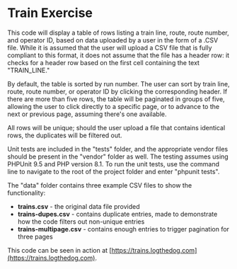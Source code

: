 # Train Exercise

This code will display a table of rows listing a train line, route, route number, and operator ID, based on data uploaded by a user in the form
of a .CSV file. While it is assumed that the user will upload a CSV file that is fully compliant to this format, it does not assume that the 
file has a header row: it checks for a header row based on the first cell containing the text "TRAIN_LINE."

By default, the table is sorted by run number. The user can sort by train line, route, route number, or operator ID by clicking the corresponding 
header. If there are more than five rows, the table will be paginated in groups of five, allowing the user to click directly to a specific page, 
or to advance to the next or previous page, assuming there's one available.

All rows will be unique; should the user upload a file that contains identical rows, the duplicates will be filtered out.

Unit tests are included in the "tests" folder, and the appropriate vendor files should be present in the "vendor" folder as well. The testing 
assumes using PHPUnit 9.5 and PHP version 8.1. To run the unit tests, use the command line to navigate to the root of the project folder and 
enter "phpunit tests".

The "data" folder contains three example CSV files to show the functionality:
- **trains.csv** - the original data file provided
- **trains-dupes.csv** - contains duplicate entries, made to demonstrate how the code filters out non-unique entries
- **trains-multipage.csv** - contains enough entries to trigger pagination for three pages

This code can be seen in action at [https://trains.logthedog.com](https://trains.logthedog.com).

